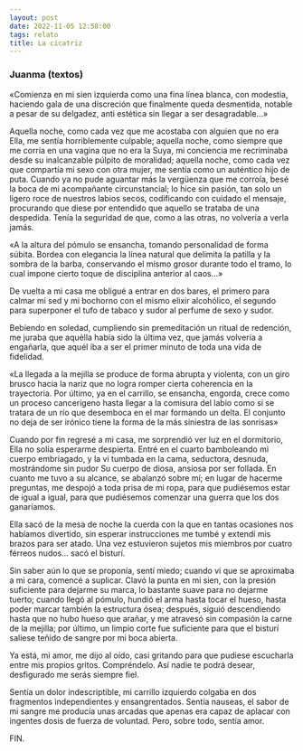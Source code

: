 ```yaml
---
layout: post
date: 2022-11-05 12:58:00
tags: relato
title: La cicatriz
---
```


### Juanma (textos)
   
«Comienza en mi sien izquierda como una fina línea blanca, con
modestia, haciendo gala de una discreción que finalmente queda
desmentida, notable a pesar de su delgadez, anti estética sin llegar a ser desagradable...»
   
Aquella noche, como cada vez que me acostaba con alguien que no era
Ella, me sentía horriblemente culpable; aquella noche, como siempre que me corría en una vagina que no era la Suya, mi conciencia me
recriminaba desde su inalcanzable púlpito de moralidad; aquella noche, como cada vez que compartía mi sexo con otra mujer, me sentía como un auténtico hijo de puta. Cuando ya no pude aguantar más la vergüenza que me corroía, besé la boca de mi acompañante circunstancial; lo hice sin pasión, tan solo un ligero roce de nuestros labios secos, codificando con cuidado el mensaje, procurando que diese por entendido que aquello se trataba de una despedida. Tenía la seguridad de que, como a las otras, no volvería a verla jamás.
   
«A la altura del pómulo se ensancha, tomando personalidad de forma
súbita. Bordea con elegancia la línea natural que delimita la patilla y la sombra de la barba, conservando el mismo grosor durante todo el tramo, lo cual impone cierto toque de disciplina anterior al caos...»

De vuelta a mi casa me obligué a entrar en dos bares, el primero para calmar mi sed y mi bochorno con el mismo elixir alcohólico, el segundo para superponer el tufo de tabaco y sudor al perfume de sexo y sudor.

Bebiendo en soledad, cumpliendo sin premeditación un ritual de redención, me juraba que aquélla había sido la última vez, que jamás volvería a engañarla, que aquél iba a ser el primer minuto de toda una vida de fidelidad.
   
«La llegada a la mejilla se produce de forma abrupta y violenta, con un giro brusco hacia la nariz que no logra romper cierta coherencia en la trayectoria. Por último, ya en el carrillo, se ensancha, engorda, crece como un proceso cancerígeno hasta llegar a la comisura del labio como si se tratara de un río que desemboca en el mar formando un delta. El conjunto no deja de ser irónico tiene la forma de la más siniestra de las sonrisas»
   
Cuando por fin regresé a mi casa, me sorprendió ver luz en el
dormitorio, Ella no solía esperarme despierta. Entré en el cuarto
bamboleando mi cuerpo embriagado, y la vi tumbada en la cama,
seductora, desnuda, mostrándome sin pudor Su cuerpo de diosa, ansiosa por ser follada. En cuanto me tuvo a su alcance, se abalanzó sobre mí; en lugar de hacerme preguntas, me despojó a toda prisa de mi ropa, para que pudiésemos estar de igual a igual, para que pudiésemos comenzar una guerra que los dos ganaríamos.
   
Ella sacó de la mesa de noche la cuerda con la que en tantas ocasiones nos habíamos divertido, sin esperar instrucciones me tumbé y extendí mis brazos para ser atado. Una vez estuvieron sujetos mis miembros por cuatro férreos nudos... sacó el bisturí. 

Sin saber aún lo que se proponía, sentí miedo; cuando vi que se aproximaba a mi cara, comencé a suplicar. Clavó la punta en mi sien, con la presión suficiente para dejarme su marca, lo bastante suave para no dejarme tuerto; cuando llegó al pómulo, hundió el arma hasta tocar el hueso, hasta poder marcar también la estructura ósea; después, siguió descendiendo hasta que no hubo hueso que arañar, y me atravesó sin compasión la carne de la mejilla; por último, un limpio corte fue suficiente para que el bisturí saliese teñido de sangre por mi boca abierta.
   
Ya está, mi amor, me dijo al oído, casi gritando para que pudiese
escucharla entre mis propios gritos. Compréndelo. Así nadie te podrá desear, desfigurado me serás siempre fiel.
   
Sentía un dolor indescriptible, mi carrillo izquierdo colgaba en dos fragmentos independientes y ensangrentados. Sentía nauseas, el sabor de mi sangre me producía unas arcadas que apenas era capaz de aplacar con ingentes dosis de fuerza de voluntad. Pero, sobre todo, sentía amor.
   
FIN.